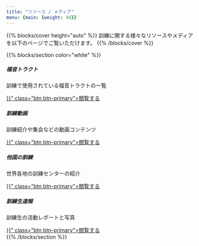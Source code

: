 ```yaml
---
title: "リソース / メディア"
menu: {main: {weight: 40}}
---
```


{{% blocks/cover height="auto" %}}
訓練に関する様々なリソースやメディアを以下のページでご覧いただけます。
{{% /blocks/cover %}}

{{% blocks/section color="white" %}}
<div class="col-12">
<div class="row">
  <div class="col-md-4 mb-4 text-center">
    <div class="card h-100">
      <div class="card-body">
        <h5 class="card-title">福音トラクト</h5>
        <p class="card-text">訓練で使用されている福音トラクトの一覧</p>
        <a href="{{< relref "gospel-tract.md" >}}" class="btn btn-primary">閲覧する</a>
      </div>
    </div>
  </div>
  <div class="col-md-4 mb-4 text-center">
    <div class="card h-100">
      <div class="card-body">
        <h5 class="card-title">訓練動画</h5>
        <p class="card-text">訓練紹介や集会などの動画コンテンツ</p>
        <a href="{{< relref "videos.md" >}}" class="btn btn-primary">閲覧する</a>
      </div>
    </div>
  </div>
  <div class="col-md-4 mb-4 text-center">
    <div class="card h-100">
      <div class="card-body">
        <h5 class="card-title">他国の訓練</h5>
        <p class="card-text">世界各地の訓練センターの紹介</p>
        <a href="{{< relref "in-other-countries.md" >}}" class="btn btn-primary">閲覧する</a>
      </div>
    </div>
  </div>
  <div class="col-md-4 mb-4 text-center">
    <div class="card h-100">
      <div class="card-body">
        <h5 class="card-title">訓練生速報</h5>
        <p class="card-text">訓練生の活動レポートと写真</p>
        <a href="{{< relref "trainee-report.md" >}}" class="btn btn-primary">閲覧する</a>
      </div>
    </div>
  </div>
</div>
</div>
{{% /blocks/section %}}
